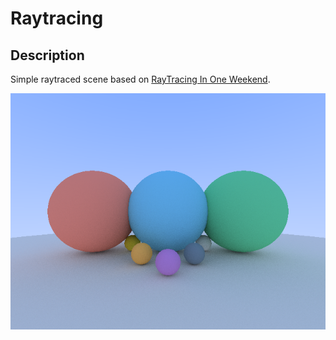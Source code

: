 # Raytracing

## Description

Simple raytraced scene based on [RayTracing In One Weekend](https://raytracing.github.io/books/RayTracingInOneWeekend.html).

![An image](image.png)
